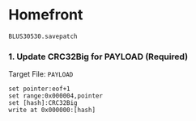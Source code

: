 # Homefront 

`BLUS30530.savepatch`

### 1. Update CRC32Big for PAYLOAD (Required)

Target File: `PAYLOAD`

```
set pointer:eof+1
set range:0x000004,pointer
set [hash]:CRC32Big
write at 0x000000:[hash]
```

